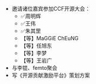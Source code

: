 - 邀请诸位嘉宾参加CCF开源大会：
	- ✅周明辉
	- ✅王伟
	- ✅朱其罡
	- 【等】MaGGiE ChEuNG
	- 【等】任旭东
	- 【等】李梦
	- 【等】王岩广
- 与李锟、femto聚会
- 写《开源贡献激励平台》策划方案